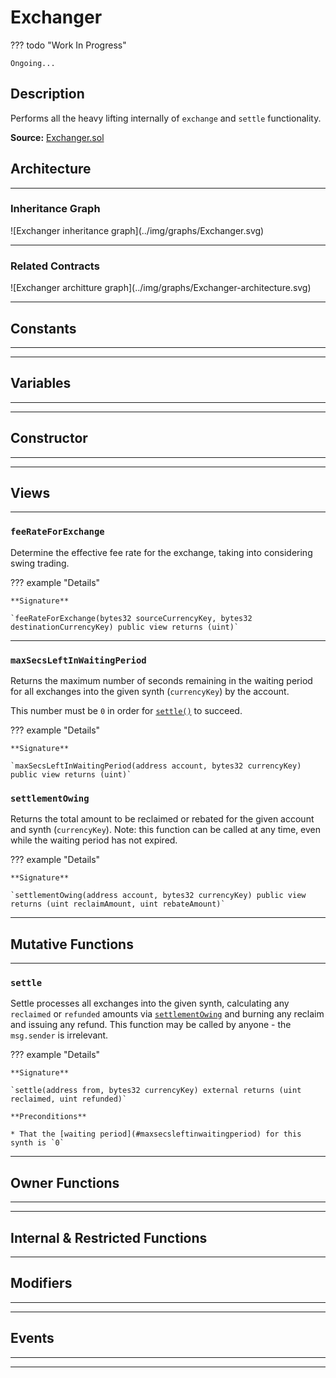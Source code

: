 # Exchanger


??? todo "Work In Progress"

    Ongoing...


## Description

Performs all the heavy lifting internally of `exchange` and `settle` functionality.

**Source:** [Exchanger.sol](https://github.com/oikos-cash/oikos-bsc/blob/master/contracts/Exchanger.sol)

## Architecture

---

### Inheritance Graph

<centered-image>
    ![Exchanger inheritance graph](../img/graphs/Exchanger.svg)
</centered-image>

---

### Related Contracts

<centered-image>
    ![Exchanger architture graph](../img/graphs/Exchanger-architecture.svg)
</centered-image>

---

## Constants

---

<!-- E.g.

### `TOKEN_NAME`

A constant used to initialise the ERC20 [`ExternStateToken.name`](ExternStateToken.md#name) field upon construction.

**Type:** `string constant`

**Value:** `"Oikos Network Token"`
-->

---


## Variables

---

<!-- e.g.

### `first`

Something

**Type:** `address public`

-->

---

## Constructor

---

<!-- E.g.
The constructor initialises the various addresses that this contract knows about, as well as the inherited [`ExternStateToken`](ExternStateToken.md) instance.

??? example "Details"

    **Signature**

    `constructor(address _proxy, TokenState _tokenState, OikosState _synthetixState, address _owner, ExchangeRates _exchangeRates, FeePool _feePool, SupplySchedule _supplySchedule, SynthetixEscrow _rewardEscrow, SynthetixEscrow _escrow, RewardsDistribution _rewardsDistribution, uint _totalSupply) public`

    **Superconstructors**

    * [`ExternStateToken(_proxy, _tokenState, TOKEN_NAME, TOKEN_SYMBOL, _totalSupply, DECIMALS, _owner)`](ExternStateToken.md#constructor)

-->

---

## Views

---

### `feeRateForExchange`

Determine the effective fee rate for the exchange, taking into considering swing trading.

??? example "Details"

    **Signature**

    `feeRateForExchange(bytes32 sourceCurrencyKey, bytes32 destinationCurrencyKey) public view returns (uint)`

---

### `maxSecsLeftInWaitingPeriod`

Returns the maximum number of seconds remaining in the waiting period for all exchanges into the given synth (`currencyKey`) by the account.

This number must be `0` in order for [`settle()`](#settle) to succeed.

??? example "Details"

    **Signature**

    `maxSecsLeftInWaitingPeriod(address account, bytes32 currencyKey) public view returns (uint)`


### `settlementOwing`

Returns the total amount to be reclaimed or rebated for the given account and synth (`currencyKey`). Note: this function can be called at any time, even while the waiting period has not expired.

??? example "Details"

    **Signature**

    `settlementOwing(address account, bytes32 currencyKey) public view returns (uint reclaimAmount, uint rebateAmount)`


---

## Mutative Functions

---

### `settle`

Settle processes all exchanges into the given synth, calculating any `reclaimed` or `refunded` amounts via [`settlementOwing`](#settlementowing) and burning any reclaim and issuing any refund. This function may be called by anyone - the `msg.sender` is irrelevant.

??? example "Details"

    **Signature**

    `settle(address from, bytes32 currencyKey) external returns (uint reclaimed, uint refunded)`

    **Preconditions**

    * That the [waiting period](#maxsecsleftinwaitingperiod) for this synth is `0`


---

## Owner Functions

---

<!-- Eg.

### `importAddresses`

Import one or more addresses into the system for the given keys. Note: this function will overrwite any previous entries with the same key names, allowing for inline updates.

??? example "Details"

    **Signature**

    `importAddresses(bytes32[] names, address[] destinations) public`

    **Modifiers**

    * [`Owned.onlyOwner`](Owned.md#onlyowner)

    **Preconditions**

    * The length of `names` must match the length of `destinations`

---


-->

---

## Internal & Restricted Functions

---

## Modifiers

---

<!-- E.g.
### `notFeeAddress`

The transaction is reverted if the given account is the [fee address](FeePool.md#fee_address).

**Signature:** `notFeeAddress(address account)`
-->

---

## Events

---

<!-- E.g.
### `SynthExchange`

Records that an [exchange](#exchange) between two flavours of synths occurred.

This event is emitted from the Oikos [proxy](Proxy.md#_emit) with the `emitSynthExchange` function.

**Signature:** `SynthExchange(address indexed account, bytes32 fromCurrencyKey, uint256 fromAmount, bytes32 toCurrencyKey, uint256 toAmount, address toAddress)`
-->

---
